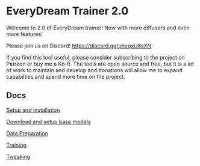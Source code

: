 # EveryDream Trainer 2.0

Welcome to 2.0 of EveryDream trainer! Now with more diffusers and even more features!

Please join us on Discord! https://discord.gg/uheqxU6sXN

If you find this tool useful, please consider subscribing to the project on Patreon or buy me a Ko-fi. The tools are open source and free, but it is a lot of work to maintain and develop and donations will allow me to expand capabilties and spend more time on the project.

## Docs

[Setup and installation](doc/SETUP.md)

[Download and setup base models](doc/BASEMODELS.md)

[Data Preparation](doc/DATA.md)

[Training](doc/TRAINING.md)

[Tweaking](doc/TWEAKING.md)
